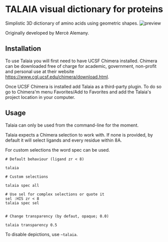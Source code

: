 # TALAIA visual dictionary for proteins

Simplistic 3D dictionary of amino acids using geometric shapes.
![preview](https://user-images.githubusercontent.com/33349331/195623980-5d61567d-ab7f-41f6-a381-201c72f03744.png)

Originally developed by Mercè Alemany.


Installation
-----

To use Talaia you will first need to have UCSF Chimera installed.
Chimera can be downloaded free of charge for academic, government, non-profit and personal use at their website https://www.cgl.ucsf.edu/chimera/download.html.

Once UCSF Chimera is installed add Talaia as a third-party plugin. To do so go to Chimera'm menu Favorites/Add to Favorites and add the Talaia's project location in your computer.


Usage
-----

Talaia can only be used from the command-line for the moment.

Talaia expects a Chimera selection to work with. If none is provided, by default it will select ligands and every residue within 8A.

For custom selections the word spec can be used.
```
# Default behaviour (ligand zr < 8)

talaia

# Custom selections

talaia spec all

# Use sel for complex selections or quote it
sel :HIS zr < 8
talaia spec sel


# Change transparency (by defaut, opaque; 0.0)

talaia transparency 0.5
```

To disable depictions, use `~talaia`.
